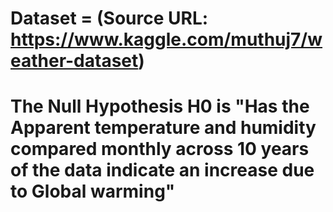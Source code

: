 # Dataset = (Source URL: https://www.kaggle.com/muthuj7/weather-dataset) 
# The Null Hypothesis H0 is "Has the Apparent temperature and humidity compared monthly across 10 years of the data indicate an increase due to Global warming"

